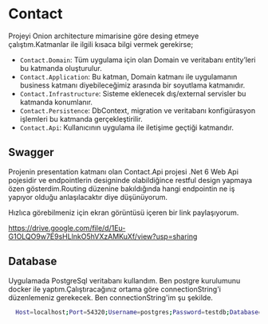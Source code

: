 # Contact

Projeyi Onion architecture mimarisine göre desing etmeye çalıştım.Katmanlar ile ilgili kısaca bilgi vermek gerekirse;
 



 - `Contact.Domain`: Tüm uygulama için olan Domain ve veritabanı entity’leri bu katmanda oluşturulur.
 - `Contact.Application`: Bu katman, Domain katmanı ile uygulamanın business katmanı diyebileceğimiz arasında bir soyutlama katmanıdır.
 - `Contact.Infrastructure`: Sisteme eklenecek dış/external servisler bu katmanda konumlanır.
 - `Contact.Persistence`: DbContext, migration ve veritabanı konfigürasyon işlemleri bu katmanda gerçekleştirilir. 
 - `Contact.Api`: Kullanıcının uygulama ile iletişime geçtiği katmandır.


## Swagger

Projenin presentation katmanı olan Contact.Api projesi .Net 6 Web Api pojesidir ve endpointlerin designinde olabildiğince restful design yapmaya özen gösterdim.Routing düzenine bakıldığında hangi endpointin ne iş yapıyor olduğu anlaşılacaktır diye düşünüyorum.

Hızlıca görebilmeniz için ekran görüntüsü içeren bir link paylaşıyorum. 

https://drive.google.com/file/d/1Eu-G1OLQO9w7E9sHLlnkO5hVXzAMKuXf/view?usp=sharing

## Database

Uygulamada PostgreSql veritabanı kullandım. Ben postgre kurulumunu docker ile yaptım.Çalıştıracağınız ortama göre connectionString'i düzenlemeniz gerekecek. Ben connectionString'im şu şekilde.

```bash
  Host=localhost;Port=54320;Username=postgres;Password=testdb;Database=Contact
```

